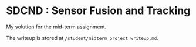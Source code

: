 # SDCND : Sensor Fusion and Tracking

My solution for the mid-term assignment.

The writeup is stored at `/student/midterm_project_writeup.md`.
